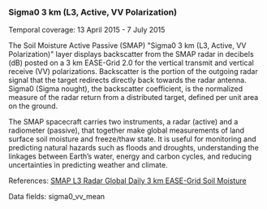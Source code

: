 ### Sigma0 3 km (L3, Active, VV Polarization)
Temporal coverage: 13 April 2015 - 7 July 2015

The Soil Moisture Active Passive (SMAP) "Sigma0 3 km (L3, Active, VV Polarization)" layer displays backscatter from the SMAP radar in decibels (dB) posted on a 3 km EASE-Grid 2.0 for the vertical transmit and vertical receive (VV) polarizations. Backscatter is the portion of the outgoing radar signal that the target redirects directly back towards the radar antenna. Sigma0 (Sigma nought), the backscatter coefficient, is the normalized measure of the radar return from a distributed target, defined per unit area on the ground.

The SMAP spacecraft carries two instruments, a radar (active) and a radiometer (passive), that together make global measurements of land surface soil moisture and freeze/thaw state. It is useful for monitoring and predicting natural hazards such as floods and droughts, understanding the linkages between Earth’s water, energy and carbon cycles, and reducing uncertainties in predicting weather and climate.

References: [SMAP L3 Radar Global Daily 3 km EASE-Grid Soil Moisture](http://nsidc.org/data/spl3sma/)

Data fields: sigma0_vv_mean
